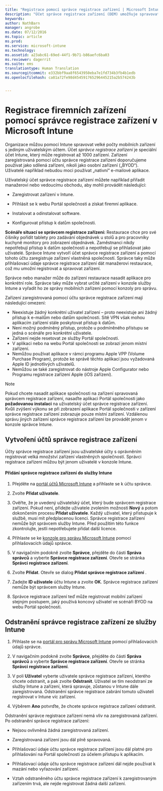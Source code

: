 ```yaml
---
title: "Registrace pomocí správce registrace zařízení | Microsoft Intune"
description: "Účet správce registrace zařízení (DEM) umožňuje spravovat velké počty sdílených mobilních zařízení vlastněných společností z jediného uživatelského účtu."
keywords: 
author: NathBarn
manager: angrobe
ms.date: 07/12/2016
ms.topic: article
ms.prod: 
ms.service: microsoft-intune
ms.technology: 
ms.assetid: a23abc61-69ed-44f1-9b71-b86aefc6ba03
ms.reviewer: dagerrit
ms.suite: ems
translationtype: Human Translation
ms.sourcegitcommit: e332bbf9aa8f6543950eba7e1fd734b3fb4b1edb
ms.openlocfilehash: ca81a72fe98d454591765296445215a2b574243b


---
```



# Registrace firemních zařízení pomocí správce registrace zařízení v Microsoft Intune
Organizace můžou pomocí Intune spravovat velké počty mobilních zařízení s jediným uživatelským účtem. Účet *správce registrace zařízení* je speciální účet Intune, který může registrovat až 1000 zařízení. Zařízení zaregistrovaná pomocí účtu správce registrace zařízení doporučujeme používat jako sdílená zařízení, nikoli jako osobní zařízení („BYOD“). Uživatelé například nebudou moci používat „nativní“ e-mailové aplikace.

Uživatelský účet správce registrace zařízení můžete například přiřadit manažerovi nebo vedoucímu obchodu, aby mohli provádět následující:

-   Zaregistrovat zařízení v Intune.

-   Přihlásit se k webu Portál společnosti a získat firemní aplikace.

-   Instalovat a odinstalovat software.

-   Konfigurovat přístup k datům společnosti.


**Scénáře situací se správcem registrace zařízení:** Restaurace chce pro své číšníky pořídit tablety pro zadávání objednávek u stolů a pro pracovníky kuchyně monitory pro zobrazení objednávek. Zaměstnanci nikdy nepotřebují přístup k datům společnosti a nepotřebují se přihlašovat jako uživatelé. Správce Intune vytvoří účet správce registrace zařízení a pomocí tohoto účtu zaregistruje zařízení vlastněná společností. Správce taky může přihlašovací údaje správce registrace zařízení dát manažerovi restaurace, což mu umožní registrovat a spravovat zařízení.

Správce nebo manažer může do zařízení restaurace nasadit aplikace pro konkrétní role. Správce taky může vybrat určité zařízení v konzole služby Intune a vyřadit ho ze správy mobilních zařízení pomocí konzoly pro správu.

Zařízení zaregistrovaná pomocí účtu správce registrace zařízení mají následující omezení:
  - Neexistuje žádný konkrétní uživatel zařízení – proto neexistuje ani žádný přístup k e-mailům nebo datům společnosti. Sítě VPN však mohou aplikacím zařízení stále poskytovat přístup k datům.
  - Není možný podmíněný přístup, protože u podmíněného přístupu se jedná o scénáře pro konkrétní uživatele.
  - Zařízení nejde resetovat ze služby Portál společnosti.
  - V aplikaci nebo na webu Portál společnosti se zobrazí jenom místní zařízení.
  - Nemůžou používat aplikace v rámci programu Apple VPP (Volume Purchase Program), protože ke správě těchto aplikací jsou vyžadovaná Apple ID jednotlivých uživatelů.
  - Nemůžou se také zaregistrovat do nástroje Apple Configurator nebo Programu registrace zařízení Apple (iOS zařízení).

> [!NOTE]
> Pokud chcete nasadit aplikace společnosti na zařízení spravovaná správcem registrace zařízení, nasaďte aplikaci Portál společnosti jako **požadovanou instalaci** na uživatelský účet správce registrace zařízení.
> Kvůli zvýšení výkonu se při zobrazení aplikace Portál společnosti v zařízení správce registrace zařízení zobrazuje pouze místní zařízení. Vzdálenou správu jiných zařízení správce registrace zařízení lze provádět jenom v konzole správce Intune.

## Vytvoření účtů správce registrace zařízení
Účty správce registrace zařízení jsou uživatelské účty s oprávněním registrovat velká množství zařízení vlastněných společností. Správci registrace zařízení můžou být jenom uživatelé v konzole Intune.

#### Přidání správce registrace zařízení do služby Intune

1.  Přejděte na [portál účtů Microsoft Intune](http://go.microsoft.com/fwlink/?LinkId=698854) a přihlaste se k účtu správce.

2.  Zvolte **Přidat uživatele**.

3.  Ověřte, že je uvedený uživatelský účet, který bude správcem registrace zařízení. Pokud není, přidejte uživatele zvolením možnosti **Nový** a potom dokončením procesu **Přidat uživatele**. Každý uživatel, který přistupuje k službě, musí mít předplacenou licenci. Správce registrace zařízení nemůže být správcem služby Intune. Před použitím této funkce zkontrolujte, jestli nepotřebujete přidat další licence.

4.  Přihlaste se ke [konzole pro správu Microsoft Intune](http://manage.microsoft.com) pomocí přihlašovacích údajů správce.

5.  V navigačním podokně zvolte **Správce**, přejděte do části **Správa správců** a vyberte **Správce registrace zařízení**. Otevře se stránka **Správci registrace zařízení**.

6.  Zvolte **Přidat**. Otevře se dialog **Přidat správce registrace zařízení** .

7.  Zadejte **ID uživatele** účtu Intune a zvolte **OK**. Správce registrace zařízení nemůže být správcem služby Intune.

8.  Správce registrace zařízení teď může registrovat mobilní zařízení stejným postupem, jaký používá koncový uživatel ve scénáři BYOD na webu Portál společnosti.

## Odstranění správce registrace zařízení ze služby Intune

1.  Přihlaste se na [portál pro správu Microsoft Intune](http://manage.microsoft.com) pomocí přihlašovacích údajů správce.

2.  V navigačním podokně zvolte **Správce**, přejděte do části **Správa správců** a vyberte **Správce registrace zařízení**. Otevře se stránka **Správci registrace zařízení**.

3.  V poli **Uživatel** vyberte uživatele správce registrace zařízení, kterého chcete odstranit, a pak zvolte **Odstranit**. Uživatel se tím neodstraní ze služby Intune a zařízení, která spravuje, zůstanou v Intune dále zaregistrovaná. Odstranění správce registrace zabrání tomuto uživateli registrovat v Intune víc zařízení.

4.  Výběrem **Ano** potvrďte, že chcete správce registrace zařízení odstranit.

Odstranění správce registrace zařízení nemá vliv na zaregistrovaná zařízení. Po odstranění správce registrace zařízení:

-   Nejsou ovlivněná žádná zaregistrovaná zařízení.

-   Zaregistrovaná zařízení jsou dál plně spravovaná.

-   Přihlašovací údaje účtu správce registrace zařízení jsou dál platné pro přihlašování na Portál společnosti za účelem přístupu k aplikacím.

-   Přihlašovací údaje účtu správce registrace zařízení dál nejde používat k mazání nebo vyřazování zařízení.

-   Vztah odstraněného účtu správce registrace zařízení k zaregistrovaným zařízením trvá, ale nejde registrovat žádná další zařízení.



<!--HONumber=Sep16_HO1-->



